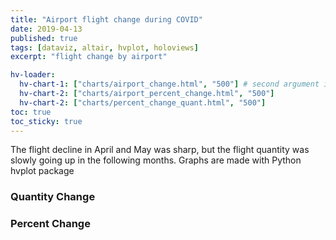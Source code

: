 ```yaml
---
title: "Airport flight change during COVID"
date: 2019-04-13
published: true
tags: [dataviz, altair, hvplot, holoviews]
excerpt: "flight change by airport"

hv-loader:
  hv-chart-1: ["charts/airport_change.html", "500"] # second argument is the height
  hv-chart-2: ["charts/airport_percent_change.html", "500"]
  hv-chart-2: ["charts/percent_change_quant.html", "500"]
toc: true
toc_sticky: true
---
```


<!-- altair-loader:
  altair-chart-1: "charts/measlesAltair.json" -->

The flight decline in April and May was sharp, but the flight quantity was slowly going up in the following months.
Graphs are made with Python hvplot package

### Quantity Change
<div id="hv-chart-1"></div>

### Percent Change
<div id="hv-chart-2"></div>

<div id="hv-chart-3"></div>
